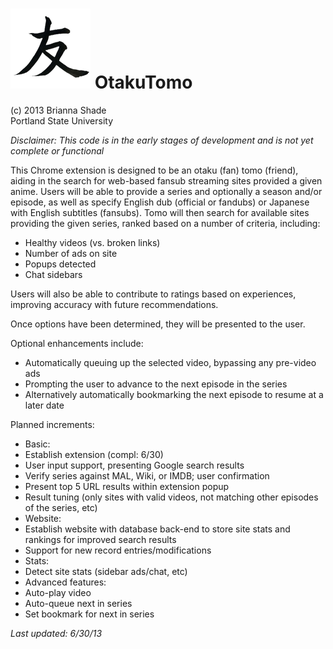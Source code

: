 ![Alt text](https://github.com/Hikage/OtakuTomo/blob/master/tomo-128.png?raw=true) OtakuTomo
=========
(c) 2013 Brianna Shade  
Portland State University

*Disclaimer: This code is in the early stages of development and is not yet complete or functional*
  
  
This Chrome extension is designed to be an otaku (fan) tomo (friend), aiding in the search for web-based fansub streaming sites provided a given anime.  Users will be able to provide a series and optionally a season and/or episode, as well as specify English dub (official or fandubs) or Japanese with English subtitles (fansubs).  Tomo will then search for available sites providing the given series, ranked based on a number of criteria, including:  
*  Healthy videos (vs. broken links)  
*  Number of ads on site  
*  Popups detected  
*  Chat sidebars

Users will also be able to contribute to ratings based on experiences, improving accuracy with future recommendations.

Once options have been determined, they will be presented to the user.
  
  
Optional enhancements include:  
*  Automatically queuing up the selected video, bypassing any pre-video ads
*  Prompting the user to advance to the next episode in the series
*  Alternatively automatically bookmarking the next episode to resume at a later date
  
  
Planned increments:
*  Basic:
  *  Establish extension (compl: 6/30)
  *  User input support, presenting Google search results
  *  Verify series against MAL, Wiki, or IMDB; user confirmation
  *  Present top 5 URL results within extension popup
  *  Result tuning (only sites with valid videos, not matching other episodes of the series, etc)
*  Website:
  *  Establish website with database back-end to store site stats and rankings for improved search results
  *  Support for new record entries/modifications
*  Stats:
  *  Detect site stats (sidebar ads/chat, etc)
*  Advanced features:
  *  Auto-play video
  *  Auto-queue next in series
  *  Set bookmark for next in series
  
  
*Last updated: 6/30/13*
